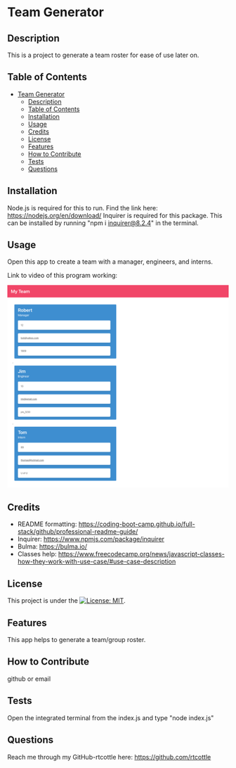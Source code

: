 # Team Generator

## Description

This is a project to generate a team roster for ease of use later on.

## Table of Contents

- [Team Generator](#team-generator)
  - [Description](#description)
  - [Table of Contents](#table-of-contents)
  - [Installation](#installation)
  - [Usage](#usage)
  - [Credits](#credits)
  - [License](#license)
  - [Features](#features)
  - [How to Contribute](#how-to-contribute)
  - [Tests](#tests)
  - [Questions](#questions)

## Installation

Node.js is required for this to run. Find the link here: https://nodejs.org/en/download/
Inquirer is required for this package. This can be installed by running "npm i inquirer@8.2.4" in the terminal.

## Usage

Open this app to create a team with a manager, engineers, and interns.

Link to video of this program working:

![screenshot](./screenshot.png)

## Credits

- README formatting: https://coding-boot-camp.github.io/full-stack/github/professional-readme-guide/
- Inquirer: https://www.npmjs.com/package/inquirer
- Bulma: https://bulma.io/
- Classes help: https://www.freecodecamp.org/news/javascript-classes-how-they-work-with-use-case/#use-case-description

## License

This project is under the [![License: MIT](https://img.shields.io/badge/License-MIT-yellow.svg)](https://opensource.org/licenses/MIT).

## Features

This app helps to generate a team/group roster.

## How to Contribute

github or email

## Tests

Open the integrated terminal from the index.js and type "node index.js"

## Questions

Reach me through my GitHub-rtcottle here: https://github.com/rtcottle
